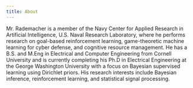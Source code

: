 ```yaml
---
title: About
---
```


Mr. Rademacher is a member of the Navy Center for Applied Research in Artificial Intelligence, U.S. Naval Research Laboratory, where he performs research on goal-based reinforcement learning, game-theoretic machine learning for cyber defense, and cognitive resource management. He has a B.S. and M.Eng in Electrical and Computer Engineering from Cornell University and is currently completing his Ph.D in Electrical Engineering at the George Washington University with a focus on Bayesian supervised learning using Dirichlet priors. His research interests include Bayesian inference, reinforcement learning, and statistical signal processing.
